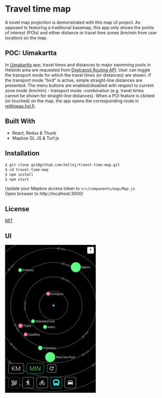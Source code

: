 # Travel time map
A novel map projection is demonstrated with this map UI project. As opposed to featuring a traditional basemap, this app only shows the points of interest (POIs) and either distance or travel time zones (km/min from user location) on the map.

## POC: Uimakartta
In [Uimakartta](https://uimakartta.firebaseapp.com/) app, travel times and distances to major swimming pools in Helsinki area are requested from [Digitransit Routing API](https://digitransit.fi/en/developers/apis/1-routing-api/). User can toggle the transport mode for which the travel times (or distances) are shown. If the transport mode “bird” is active, simple straight-line distances are presented. The menu buttons are enabled/disabled with respect to current zone mode (km/min) - transport mode -combination (e.g. travel times cannot be shown for straight-line distances). When a POI feature is clicked (or touched) on the map, the app opens the corresponding route in [reittiopas.hsl.fi](https://reittiopas.hsl.fi/). 

## Built With
* React, Redux & Thunk
* Mapbox GL JS & Turf.js

## Installation
```
$ git clone git@github.com:hellej/travel-time-map.git
$ cd travel-time-map
$ npm install
$ npm start
```
Update your Mapbox access token to `src/components/map/Map.js`<br>
Open browser to http://localhost:3000/

## License
[MIT](LICENSE)

## UI
<img src="images/uimakartta-ui.png" width="300">
